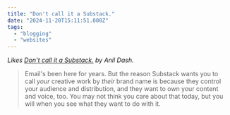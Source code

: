 ```yaml
---
title: "Don't call it a Substack."
date: "2024-11-20T15:11:51.000Z"
tags: 
  - "blogging"
  - "websites"
---
```


_Likes [Don't call it a Substack.](https://www.anildash.com/2024/11/19/dont-call-it-a-substack/) by Anil Dash._

> Email's been here for years. But the reason Substack wants you to call _your_ creative work by _their_ brand name is because they control your audience and distribution, and they want to own your content and voice, too. You may not think you care about that today, but you will when you see what they want to do with it.
